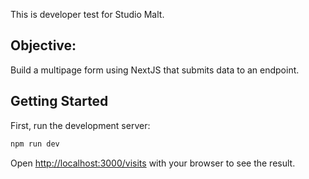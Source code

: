 This is developer test for Studio Malt.

## Objective:

Build a multipage form using NextJS that submits data to an endpoint.

## Getting Started

First, run the development server:

```bash
npm run dev
```

Open [http://localhost:3000/visits](http://localhost:3000/visits) with your browser to see the result.
